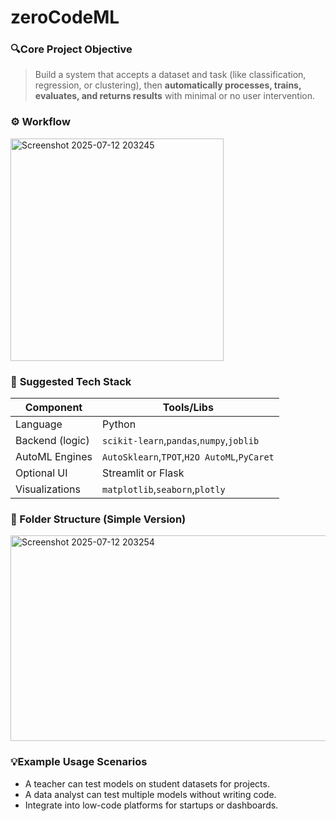 # zeroCodeML

### 🔍**Core Project Objective**

> Build a system that accepts a dataset and task (like classification, regression, or clustering), then **automatically processes, trains, evaluates, and returns results** with minimal or no user intervention.

### ⚙️ **Workflow**

<img width="341" height="356" alt="Screenshot 2025-07-12 203245" src="https://github.com/user-attachments/assets/ac4e3410-f153-4e16-a42e-1be31ba2d1f8" />

### 🧰 **Suggested Tech Stack**

| Component       | Tools/Libs                                          |
| --------------- | --------------------------------------------------- |
| Language        | Python                                              |
| Backend (logic) | `scikit-learn`,`pandas`,`numpy`,`joblib`    |
| AutoML Engines  | `AutoSklearn`,`TPOT`,`H2O AutoML`,`PyCaret` |
| Optional UI     | Streamlit or Flask                                  |
| Visualizations  | `matplotlib`,`seaborn`,`plotly`               |

### 📁 Folder Structure (Simple Version)

<img width="646" height="329" alt="Screenshot 2025-07-12 203254" src="https://github.com/user-attachments/assets/3fbee2ad-a467-4483-b29e-50761ed1e9e1" />

### 💡**Example Usage Scenarios**

* A teacher can test models on student datasets for projects.
* A data analyst can test multiple models without writing code.
* Integrate into low-code platforms for startups or dashboards.

